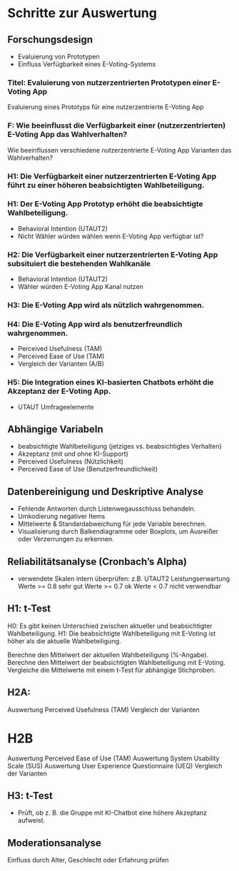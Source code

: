 # Schritte zur Auswertung

## Forschungsdesign
- Evaluierung von Prototypen
- Einfluss Verfügbarkeit eines E-Voting-Systems

### Titel: Evaluierung von nutzerzentrierten Prototypen einer E-Voting App
Evaluierung eines Prototyps für eine nutzerzentrierte E-Voting App

### F: Wie beeinflusst die Verfügbarkeit einer (nutzerzentrierten) E-Voting App das Wahlverhalten?
Wie beeinflussen verschiedene nutzerzentrierte E-Voting App Varianten das Wahlverhalten?

### H1: Die Verfügbarkeit einer nutzerzentrierten E-Voting App führt zu einer höheren beabsichtigten Wahlbeteiligung.
### H1: Der E-Voting App Prototyp erhöht die beabsichtigte Wahlbeteiligung.
- Behavioral Intention (UTAUT2)
- Nicht Wähler würden wählen wenn E-Voting App verfügbar ist?

### H2: Die Verfügbarkeit einer nutzerzentrierten E-Voting App subsituiert die bestehenden Wahlkanäle
- Behavioral Intention (UTAUT2)
- Wähler würden E-Voting App Kanal nutzen

### H3: Die E-Voting App wird als nützlich wahrgenommen.
### H4: Die E-Voting App wird als benutzerfreundlich wahrgenommen.
- Perceived Usefulness (TAM)
- Perceived Ease of Use (TAM)
- Vergleich der Varianten (A/B)

### H5: Die Integration eines KI-basierten Chatbots erhöht die Akzeptanz der E-Voting App.
- UTAUT Umfrageelemente

## Abhängige Variabeln
- beabsichtigte Wahlbeteiligung (jetziges vs. beabsichtigtes Verhalten)
- Akzeptanz (mit und ohne KI-Support)
- Perceived Usefulness (Nützlichkeit)
- Perceived Ease of Use (Benutzerfreundlichkeit)

## Datenbereinigung und Deskriptive Analyse
- Fehlende Antworten durch Listenwegausschluss behandeln.
- Umkodierung negativer Items
- Mittelwerte & Standardabweichung für jede Variable berechnen.
- Visualisierung durch Balkendiagramme oder Boxplots, um Ausreißer oder Verzerrungen zu erkennen.

## Reliabilitätsanalyse (Cronbach’s Alpha)
- verwendete Skalen intern überprüfen:
z.B. UTAUT2 Leistungserwartung
Werte >= 0.8 sehr gut
Werte >= 0.7 ok
Werte < 0.7 nicht verwendbar 

## H1: t-Test
H0: Es gibt keinen Unterschied zwischen aktueller und beabsichtigter Wahlbeteiligung.
H1: Die beabsichtigte Wahlbeteiligung mit E-Voting ist höher als die aktuelle Wahlbeteiligung.

Berechne den Mittelwert der aktuellen Wahlbeteiligung (%-Angabe).
Berechne den Mittelwert der beabsichtigten Wahlbeteiligung mit E-Voting.
Vergleiche die Mittelwerte mit einem t-Test für abhängige Stichproben.

## H2A: 
Auswertung Perceived Usefulness (TAM)
Vergleich der Varianten

# H2B
Auswertung Perceived Ease of Use (TAM)
Auswertung System Usability Scale (SUS)
Auswertung User Experience Questionnaire (UEQ)
Vergleich der Varianten

## H3: t-Test
- Prüft, ob z. B. die Gruppe mit KI-Chatbot eine höhere Akzeptanz aufweist.

## Moderationsanalyse
Einfluss durch Alter, Geschlecht oder Erfahrung prüfen